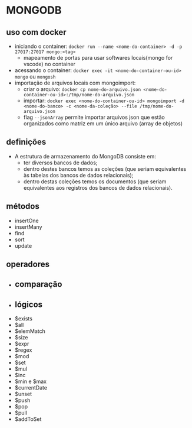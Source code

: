 # MONGODB

## uso com docker
- iniciando o container: `docker run --name <nome-do-container> -d -p 27017:27017 mongo:<tag>`
  - mapeamento de portas para usar softwares locais(mongo for vscode) no container   
- acessando o container: `docker exec -it <nome-do-container-ou-id> mongo` ou `mongosh`
- importação de arquivos locais com mongoimport:
  - criar o arquivo: `docker cp nome-do-arquivo.json <nome-do-container-ou-id>:/tmp/nome-do-arquivo.json`
  - importar: `docker exec <nome-do-container-ou-id> mongoimport -d <nome-do-banco> -c <nome-da-coleção> --file /tmp/nome-do-arquivo.json`
  - flag `--jsonArray` permite importar arquivos json que estão organizados como matriz em um único arquivo (array de objetos)

## definições
- A estrutura de armazenamento do MongoDB consiste em:
  - ter diversos bancos de dados;
  - dentro destes bancos temos as coleções (que seriam equivalentes às tabelas dos bancos de dados relacionais);
  - dentro destas coleções temos os documentos (que seriam equivalentes aos registros dos bancos de dados relacionais).

## métodos
- insertOne
- insertMany
- find
- sort
- update

## operadores
- comparação
  - 
- lógicos
  -   
- $exists
- $all
- $elemMatch
- $size
- $expr
- $regex
- $mod
- $set
- $mul
- $inc
- $min e $max
- $currentDate
- $unset
- $push
- $pop
- $pull
- $addToSet
